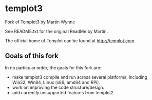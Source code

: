 # templot3
Fork of Templot3 by Martin Wynne

See README.txt for the original ReadMe by Martin.

The official home of Templot can be found at <http://templot.com>

## Goals of this fork

In no particular order, the goals for this fork are:
* make templot3 compile and run across several platforms, including Win32, Win64, Linux (x86, amd64 and RPi).
* work on improving the code structure/design.
* add currently unsupported features from templot2


